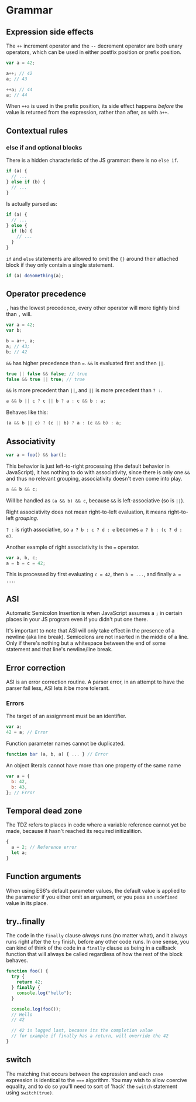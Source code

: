 # Grammar

## Expression side effects

The `++` increment operator and the `--` decrement operator are both unary operators, which can be used in either postfix position or prefix position.

```js
var a = 42;

a++; // 42
a; // 43

++a; // 44
a; // 44
```

When `++a` is used in the prefix position, its side effect happens _before_ the value is returned from the expression, rather than after, as with `a++`.

## Contextual rules

### else if and optional blocks

There is a hidden characteristic of the JS grammar: there is no `else if`.

```js
if (a) {
  // ...
} else if (b) {
  // ...
}
```

Is actually parsed as:

```js
if (a) {
  // ...
} else {
  if (b) {
    // ...
  }
}
```

`if` and `else` statements are allowed to omit the `{}` around their attached block if they only contain a single statement.

```js
if (a) doSomething(a);
```

## Operator precedence

`,` has the lowest precedence, every other operator will more tightly bind than `,` will.

```js
var a = 42;
var b;

b = a++, a;
a; // 43;
b; // 42
```

`&&` has higher precedence than `=`. `&&` is evaluated first and then `||`.

```js
true || false && false; // true
false && true || true; // true
```

`&&` is more precedent than `||`, and `||` is more precedent than `? :`.

```js
a && b || c ? c || b ? a : c && b : a;
```

Behaves like this:

```js
(a && b || c) ? (c || b) ? a : (c && b) : a;
```

## Associativity

```js
var a = foo() && bar();
```

This behavior is just left-to-right processing (the default behavior in JavaScript), it has nothing to do with associativity, since there is only one `&&` and thus no relevant grouping, associativity doesn't even come into play.

```js
a && b && c;
```

Will be handled as `(a && b) && c`, because `&&` is left-associative (so is `||`).

Right associativity does not mean right-to-left evaluation, it means right-to-left _grouping_.

`? :` is rigth associative, so `a ? b : c ? d : e` becomes `a ? b : (c ? d : e)`.

Another example of right associativity is the `=` operator.

```js
var a, b, c;
a = b = c = 42;
```

This is processed by first evaluating `c = 42`, then `b = ...`, and finally `a = ...`.

## ASI

Automatic Semicolon Insertion is when JavaScript assumes a `;` in certain places in your JS program even if you didn't put one there.

It's important to note that ASI will only take effect in the presence of a newline (aka line break). Semicolons are not inserted in the middle of a line. Only if there's nothing but a whitespace between the end of some statement and that line's newline/line break.

## Error correction

ASI is an error correction routine. A parser error, in an attempt to have the parser fail less, ASI lets it be more tolerant.

### Errors

The target of an assignment must be an identifier.

```js
var a;
42 = a; // Error
```

Function parameter names cannot be duplicated.

```js
function bar (a, b, a) { ... } // Error
```

An object literals cannot have more than one property of the same name

```js
var a = {
  b: 42,
  b: 43,
}; // Error
```

## Temporal dead zone

The TDZ refers to places in code where a variable reference cannot yet be made, because it hasn't reached its required initizalition.

```js
{
  a = 2; // Reference error
  let a;
}
```

## Function arguments

When using ES6's default parameter values, the default value is applied to the parameter if you either omit an argument, or you pass an `undefined` value in its place.

## try..finally

The code in the `finally` clause _always_ runs (no matter what), and it always runs right after the `try` finish, before any other code runs. In one sense, you can kind of think of the code in a `finally` clause as being in a callback function that will always be called regardless of how the rest of the block behaves.

```js
function foo() {
  try {
    return 42;
  } finally {
    console.log("hello");
  }

  console.log(foo());
  // Hello
  // 42

  // 42 is logged last, because its the completion value
  // for example if finally has a return, will override the 42
}
```

## switch

The matching that occurs between the expression and each `case` expression is identical to the `===` algorithm.
You may wish to allow coercive equality, and to do so you'll need to sort of 'hack' the `switch` statement using `switch(true)`.
